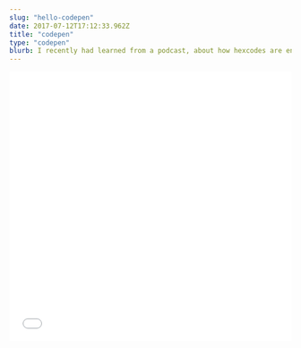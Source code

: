 ```yaml
---
slug: "hello-codepen"
date: 2017-07-12T17:12:33.962Z
title: "codepen"
type: "codepen"
blurb: I recently had learned from a podcast, about how hexcodes are encoded. I thought this was so great that I wanted to turn this into a guide, and eventually it turned into this.
---
```

<html>
<iframe
  height="482"
  style= "width:100%"
  scrolling="no"
  title="Hex2RGB | An Animated Guide to Hex Codes"
  src="//codepen.io/joshonweb/embed/byLzQG/?height=482&theme-id=dark&default-tab=result"
  frameborder="no"
  allowtransparency="true"
  allowfullscreen="true"
>
  See the Pen{" "}
  <a href="https://codepen.io/joshonweb/pen/byLzQG/">
    Hex2RGB | An Animated Guide to Hex Codes
  </a>{" "}
  by Josh Kennedy (
  <a href="https://codepen.io/joshonweb">@joshonweb</a>) on{" "}
  <a href="https://codepen.io">CodePen</a>.
  </iframe>
  </html>
